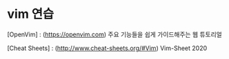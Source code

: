 # vim 연습
 
[OpenVim] : (https://openvim.com) 주요 기능들을 쉽게 가이드해주는 웹 튜토리얼


[Cheat Sheets] : (http://www.cheat-sheets.org/#Vim) Vim-Sheet
2020
